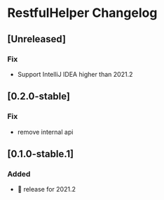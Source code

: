 <!-- Keep a Changelog guide -> https://keepachangelog.com -->

# RestfulHelper Changelog

## [Unreleased]
### Fix
- Support IntelliJ IDEA higher than 2021.2

## [0.2.0-stable]
### Fix
- remove internal api

## [0.1.0-stable.1]
### Added
- 🎉 release for 2021.2
